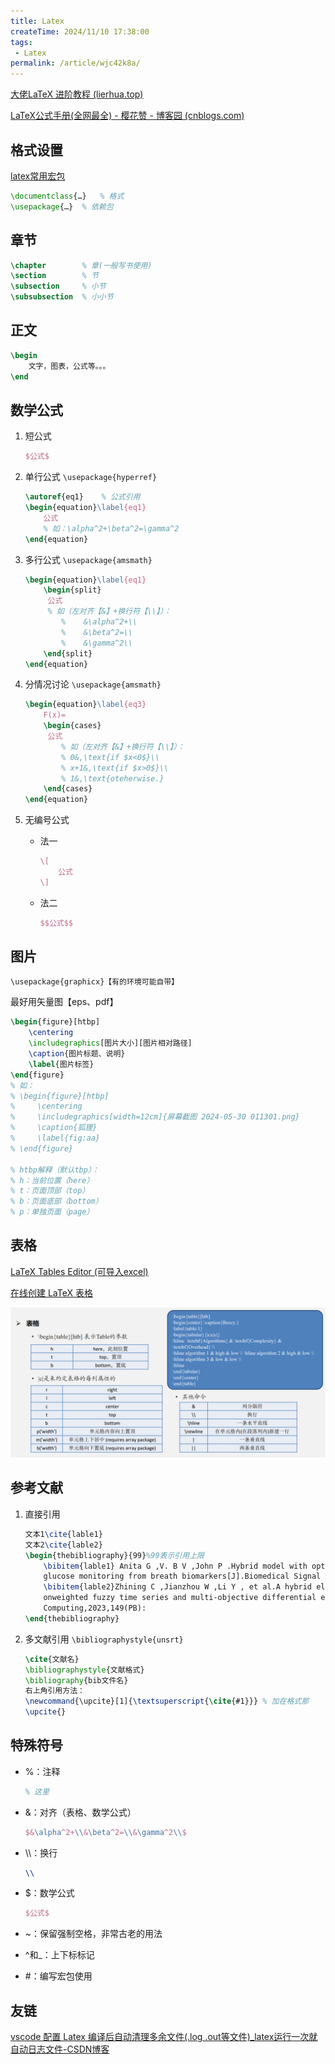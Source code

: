 ```yaml
---
title: Latex
createTime: 2024/11/10 17:38:00
tags:
 - Latex
permalink: /article/wjc42k8a/
---
```

[大佬LaTeX 进阶教程 (lierhua.top)](https://latex.lierhua.top/zh/)

[LaTeX公式手册(全网最全) - 樱花赞 - 博客园 (cnblogs.com)](https://www.cnblogs.com/1024th/p/11623258.html)

## 格式设置

[latex常用宏包](https://zhuanlan.zhihu.com/p/43981639)

```tex
\documentclass{…}	% 格式
\usepackage{…}	% 依赖包
```

## 章节

```tex
\chapter		% 章(一般写书使用)
\section		% 节
\subsection		% 小节
\subsubsection	% 小小节
```

## 正文

```tex
\begin
	文字，图表，公式等。。。
\end
```

## 数学公式

1. 短公式

   ```tex
   $公式$
   ```

2. 单行公式
   `\usepackage{hyperref}`

   ```tex
   \autoref{eq1}	% 公式引用
   \begin{equation}\label{eq1}
       公式
       % 如：\alpha^2+\beta^2=\gamma^2
   \end{equation}
   ```

3. 多行公式
   `\usepackage{amsmath}`

   ```tex
   \begin{equation}\label{eq1}
       \begin{split}
       	公式
       	% 如（左对齐【&】+换行符【\\】）：
           %	&\alpha^2+\\
           %	&\beta^2=\\
           %	&\gamma^2\\
       \end{split}
   \end{equation}
   ```

4. 分情况讨论
   `\usepackage{amsmath}`

   ```tex
   \begin{equation}\label{eq3}
       F(x)=
       \begin{cases}
       	公式
           % 如（左对齐【&】+换行符【\\】）：
           % 0&,\text{if $x<0$}\\
           % x+1&,\text{if $x>0$}\\
           % 1&,\text{oteherwise.}
       \end{cases}
   \end{equation}
   ```

5. 无编号公式

   - 法一

     ```tex
     \[
         公式   
     \]
     ```

   - 法二

     ```tex
     $$公式$$
     ```

## 图片

`\usepackage{graphicx}【有的环境可能自带】`

最好用矢量图【eps、pdf】

```tex
\begin{figure}[htbp] 
	\centering
	\includegraphics[图片大小][图片相对路径]
	\caption{图片标题、说明}
	\label{图片标签}
\end{figure}
% 如：
% \begin{figure}[htbp]
%     \centering
%     \includegraphics[width=12cm]{屏幕截图 2024-05-30 011301.png}
%     \caption{狐狸}
%     \label{fig:aa}
% \end{figure}

% htbp解释（默认tbp）：
% h：当前位置（here）
% t：页面顶部（top）
% b：页面底部（bottom）
% p：单独页面（page）
```

## 表格

[LaTeX Tables Editor (可导入excel)](https://www.latex-tables.com/)

[在线创建 LaTeX 表格](https://www.tablesgenerator.com/)

![image-20240530013332667](./LaTex.assets/image-20240530013332667.png)

## 参考文献

1. 直接引用

   ```tex
   文本1\cite{lable1}
   文本2\cite{lable2}
   \begin{thebibliography}{99}%99表示引用上限
       \bibitem{lable1} Anita G ,V. B V ,John P .Hybrid model with optimal features for non-invasive blood 
       glucose monitoring from breath biomarkers[J].Biomedical Signal Processing and Control,2024,88(PC):
       \bibitem{lable2}Zhining C ,Jianzhou W ,Li Y , et al.A hybrid electricity load prediction system based 
       onweighted fuzzy time series and multi-objective differential evolution[J].Applied Soft 
       Computing,2023,149(PB):
   \end{thebibliography}
   ```

2. 多文献引用
   `\bibliographystyle{unsrt}`

   ```tex
   \cite{文献名}
   \bibliographystyle{文献格式}
   \bibliography{bib文件名}
   右上角引用方法：
   \newcommand{\upcite}[1]{\textsuperscript{\cite{#1}}}	% 加在格式那
   \upcite{}
   ```

## 特殊符号

- %：注释 

  ```tex
  % 这里
  ```

- &：对齐（表格、数学公式）

  ```tex
  $&\alpha^2+\\&\beta^2=\\&\gamma^2\\$
  ```

- \\\\：换行

  ```tex
  \\
  ```

- $：数学公式

  ```tex
  $公式$
  ```

- ~：保留强制空格，非常古老的用法

- ^和_：上下标标记 

- #：编写宏包使用

## 友链

[vscode 配置 Latex 编译后自动清理多余文件(.log .out等文件)_latex运行一次就自动日志文件-CSDN博客](https://blog.csdn.net/weixin_35757704/article/details/90597405)